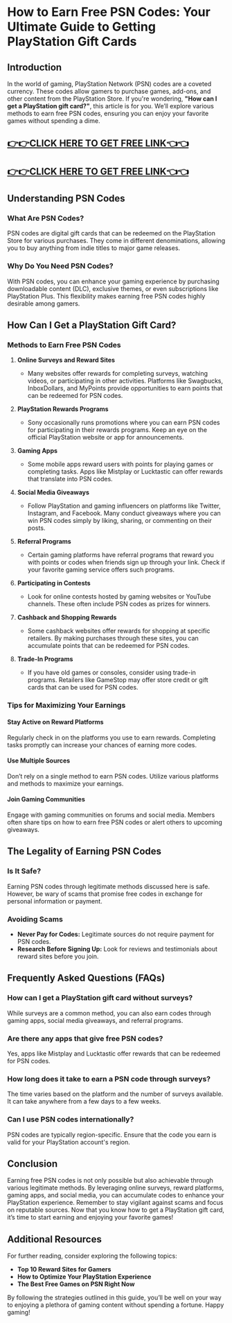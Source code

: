 # How to Earn Free PSN Codes: Your Ultimate Guide to Getting PlayStation Gift Cards

## Introduction

In the world of gaming, PlayStation Network (PSN) codes are a coveted currency. These codes allow gamers to purchase games, add-ons, and other content from the PlayStation Store. If you're wondering, **"How can I get a PlayStation gift card?"**, this article is for you. We’ll explore various methods to earn free PSN codes, ensuring you can enjoy your favorite games without spending a dime.

[👉👉CLICK HERE TO GET FREE LINK👈👈](https://todaylink.site/CoinsLink/)
--
[👉👉CLICK HERE TO GET FREE LINK👈👈](https://todaylink.site/CoinsLink/)
--

## Understanding PSN Codes

### What Are PSN Codes?

PSN codes are digital gift cards that can be redeemed on the PlayStation Store for various purchases. They come in different denominations, allowing you to buy anything from indie titles to major game releases.

### Why Do You Need PSN Codes?

With PSN codes, you can enhance your gaming experience by purchasing downloadable content (DLC), exclusive themes, or even subscriptions like PlayStation Plus. This flexibility makes earning free PSN codes highly desirable among gamers.

## How Can I Get a PlayStation Gift Card? 

### Methods to Earn Free PSN Codes

1. **Online Surveys and Reward Sites**
   - Many websites offer rewards for completing surveys, watching videos, or participating in other activities. Platforms like Swagbucks, InboxDollars, and MyPoints provide opportunities to earn points that can be redeemed for PSN codes.

2. **PlayStation Rewards Programs**
   - Sony occasionally runs promotions where you can earn PSN codes for participating in their rewards programs. Keep an eye on the official PlayStation website or app for announcements.

3. **Gaming Apps**
   - Some mobile apps reward users with points for playing games or completing tasks. Apps like Mistplay or Lucktastic can offer rewards that translate into PSN codes.

4. **Social Media Giveaways**
   - Follow PlayStation and gaming influencers on platforms like Twitter, Instagram, and Facebook. Many conduct giveaways where you can win PSN codes simply by liking, sharing, or commenting on their posts.

5. **Referral Programs**
   - Certain gaming platforms have referral programs that reward you with points or codes when friends sign up through your link. Check if your favorite gaming service offers such programs.

6. **Participating in Contests**
   - Look for online contests hosted by gaming websites or YouTube channels. These often include PSN codes as prizes for winners.

7. **Cashback and Shopping Rewards**
   - Some cashback websites offer rewards for shopping at specific retailers. By making purchases through these sites, you can accumulate points that can be redeemed for PSN codes.

8. **Trade-In Programs**
   - If you have old games or consoles, consider using trade-in programs. Retailers like GameStop may offer store credit or gift cards that can be used for PSN codes.

### Tips for Maximizing Your Earnings

#### Stay Active on Reward Platforms

Regularly check in on the platforms you use to earn rewards. Completing tasks promptly can increase your chances of earning more codes.

#### Use Multiple Sources

Don’t rely on a single method to earn PSN codes. Utilize various platforms and methods to maximize your earnings.

#### Join Gaming Communities

Engage with gaming communities on forums and social media. Members often share tips on how to earn free PSN codes or alert others to upcoming giveaways.

## The Legality of Earning PSN Codes

### Is It Safe?

Earning PSN codes through legitimate methods discussed here is safe. However, be wary of scams that promise free codes in exchange for personal information or payment.

### Avoiding Scams

- **Never Pay for Codes:** Legitimate sources do not require payment for PSN codes.
- **Research Before Signing Up:** Look for reviews and testimonials about reward sites before you join.

## Frequently Asked Questions (FAQs)

### How can I get a PlayStation gift card without surveys?

While surveys are a common method, you can also earn codes through gaming apps, social media giveaways, and referral programs.

### Are there any apps that give free PSN codes?

Yes, apps like Mistplay and Lucktastic offer rewards that can be redeemed for PSN codes.

### How long does it take to earn a PSN code through surveys?

The time varies based on the platform and the number of surveys available. It can take anywhere from a few days to a few weeks.

### Can I use PSN codes internationally?

PSN codes are typically region-specific. Ensure that the code you earn is valid for your PlayStation account's region.

## Conclusion

Earning free PSN codes is not only possible but also achievable through various legitimate methods. By leveraging online surveys, reward platforms, gaming apps, and social media, you can accumulate codes to enhance your PlayStation experience. Remember to stay vigilant against scams and focus on reputable sources. Now that you know how to get a PlayStation gift card, it’s time to start earning and enjoying your favorite games!

## Additional Resources

For further reading, consider exploring the following topics:

- **Top 10 Reward Sites for Gamers**
- **How to Optimize Your PlayStation Experience**
- **The Best Free Games on PSN Right Now**

By following the strategies outlined in this guide, you’ll be well on your way to enjoying a plethora of gaming content without spending a fortune. Happy gaming!
